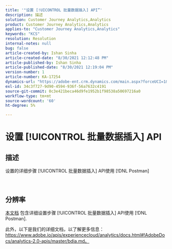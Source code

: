 ```yaml
---
title: '"设置 [!UICONTROL 批量数据插入] API”'
description: 描述
solution: Customer Journey Analytics,Analytics
product: Customer Journey Analytics,Analytics
applies-to: "Customer Journey Analytics,Analytics"
keywords: "KCS"
resolution: Resolution
internal-notes: null
bug: false
article-created-by: Ishan Sinha
article-created-date: "8/30/2021 12:12:48 PM"
article-published-by: Ishan Sinha
article-published-date: "8/30/2021 12:19:04 PM"
version-number: 1
article-number: KA-17254
dynamics-url: "https://adobe-ent.crm.dynamics.com/main.aspx?forceUCI=1&pagetype=entityrecord&etn=knowledgearticle&id=53386695-8b09-ec11-b6e6-00224808d564"
exl-id: 34c3f727-9d90-4594-936f-56a7632c4191
source-git-commit: 0c3e421beca46d9fe1952b1f98538a50697216a0
workflow-type: tm+mt
source-wordcount: '60'
ht-degree: 5%

---
```


# 设置 [!UICONTROL 批量数据插入] API

## 描述

设置的详细步骤 [!UICONTROL 批量数据插入] API使用 [!DNL Postman]<br><br><br>

## 分辨率


[本文档](https://spark.adobe.com/page/0jhQHMs74AtYz/) 包含详细设置步骤 [!UICONTROL 批量数据插入] API使用 [!DNL Postman].

此外，以下是我们的详细文档，以了解更多信息：https://www.adobe.io/apis/experiencecloud/analytics/docs.html#!AdobeDocs/analytics-2.0-apis/master/bdia.md。
